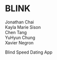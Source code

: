 # BLINK

Jonathan Chai   
Kayla Marie Sison   
Chen Tang   
YuHyun Chung   
Xavier Negron   

Blind Speed Dating App
  
